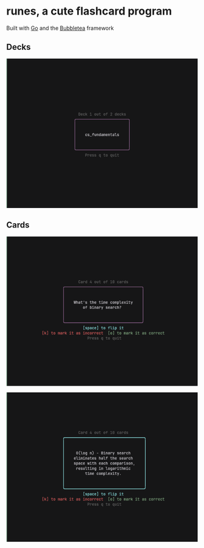 # runes, a cute flashcard program

Built with [Go](https://github.com/golang/go) and the [Bubbletea](https://github.com/charmbracelet/bubbletea) framework

## Decks

![Deck Selection](./_assets/deck_selection.png)

## Cards

![Card Front Side](./_assets/card_side1.png)

![Card Back Side](./_assets/card_side2.png)
